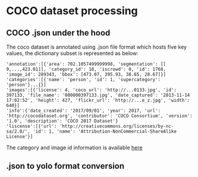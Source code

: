 # COCO dataset processing
## COCO .json under the hood
The coco dataset is annotated using .json file format which hosts five key values, the dictionary subset is represented as below:
```
'annotation':[{'area': 702.1057499999998, 'segmentation': [[ 9,...,423.01]], 'category_id': 18, 'iscrowd': 0, 'id': 1768, 'image_id': 289343, 'bbox': [473.07, 395.93, 38.65, 28.67]}]
'categories':[{'name': 'person', 'id': 1, 'supercategory': 'person'}...{}]
'images':[{'license': 4, 'coco_url': 'http://...0133.jpg', 'id': 397133, 'file_name': '000000397133.jpg', 'date_captured': '2013-11-14 17:02:52', 'height': 427, 'flickr_url': 'http://...e_z.jpg', 'width': 640}]
'info':{'date_created': '2017/09/01', 'year': 2017, 'url': 'http://cocodataset.org', 'contributor': 'COCO Consortium', 'version': '1.0', 'description': 'COCO 2017 Dataset'}
'liscense':[{'url': 'http://creativecommons.org/licenses/by-nc-sa/2.0/', 'id': 1, 'name': 'Attribution-NonCommercial-ShareAlike License'}]
```
The category and image id information is available <a href="https://github.com/sudo-install-MW/project-object-detection/blob/data-processing/coco_parser/utils/categories.txt">here</a>
## .json to yolo format conversion

